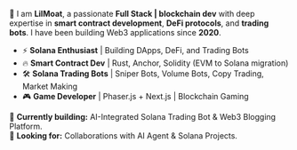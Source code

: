 👋 I am **LilMoat**, a passionate **Full Stack | blockchain dev** with deep expertise in **smart contract development**, **DeFi protocols**, and **trading bots**. I have been building Web3 applications since **2020**.
- ⚡ **Solana Enthusiast** | Building DApps, DeFi, and Trading Bots  
- 🔥 **Smart Contract Dev** | Rust, Anchor, Solidity (EVM to Solana migration)  
- 🛠 **Solana Trading Bots** | Sniper Bots, Volume Bots, Copy Trading, Market Making  
- 🎮 **Game Developer** | Phaser.js + Next.js | Blockchain Gaming  

🔹 **Currently building:** AI-Integrated Solana Trading Bot & Web3 Blogging Platform.  
🔹 **Looking for:** Collaborations with AI Agent & Solana Projects.  
